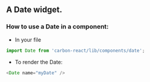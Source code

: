 ## A Date widget.

### How to use a Date in a component:

* In your file

```javascript
import Date from 'carbon-react/lib/components/date';
```

* To render the Date:

```javascript
<Date name="myDate" />
```
